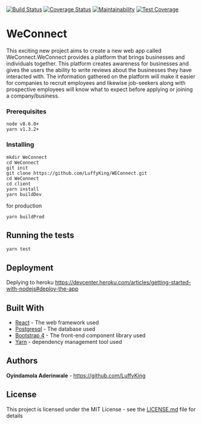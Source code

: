[![Build Status](https://travis-ci.org/LuffyKing/WEConnect.svg?branch=master)](https://travis-ci.org/LuffyKing/WEConnect)
[![Coverage Status](https://coveralls.io/repos/github/LuffyKing/WEConnect/badge.svg?branch=master)](https://coveralls.io/github/LuffyKing/WEConnect?branch=master)
[![Maintainability](https://api.codeclimate.com/v1/badges/8e715f74b9a9f218f01e/maintainability)](https://codeclimate.com/github/LuffyKing/WEConnect/maintainability)
[![Test Coverage](https://api.codeclimate.com/v1/badges/8e715f74b9a9f218f01e/test_coverage)](https://codeclimate.com/github/LuffyKing/WEConnect/test_coverage)

# WeConnect
This exciting new project aims to create a new web app called WeConnect.WeConnect provides a platform that brings businesses and individuals together. This platform creates awareness for businesses and gives the users the ability to write reviews about the businesses they have interacted with. The information gathered on the platform will make it easier for companies to recruit
employees and likewise job-seekers along with prospective employees will know what to expect before applying or joining a company/business.

### Prerequisites
```
node v8.6.0+
yarn v1.3.2+
```


### Installing
```
mkdir WeConnect
cd WeConnect
git init
git clone https://github.com/LuffyKing/WEConnect.git
cd WeConnect
cd client
yarn install
yarn buildDev
```

for production

```
yarn buildProd
```

## Running the tests

```
yarn test
```

## Deployment

Deplying to heroku https://devcenter.heroku.com/articles/getting-started-with-nodejs#deploy-the-app

## Built With

* [React](https://reactjs.org/) - The web framework used
* [Postgresql](https://www.postgresql.org/) - The database used
* [Bootstrap 4](https://getbootstrap.com/) - The front-end component library used
* [Yarn](https://yarnpkg.com/en/) - dependency management tool used

## Authors

**Oyindamola Aderinwale** - https://github.com/LuffyKing

## License

This project is licensed under the MIT License - see the [LICENSE.md](LICENSE.md) file for details
